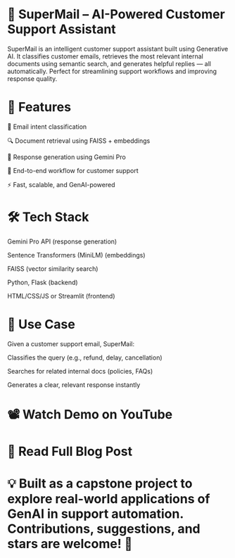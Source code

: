 # 📨 SuperMail – AI-Powered Customer Support Assistant
SuperMail is an intelligent customer support assistant built using Generative AI. It classifies customer emails, retrieves the most relevant internal documents using semantic search, and generates helpful replies — all automatically. Perfect for streamlining support workflows and improving response quality.

# 🚀 Features
💬 Email intent classification

🔍 Document retrieval using FAISS + embeddings

🧠 Response generation using Gemini Pro

🧾 End-to-end workflow for customer support

⚡️ Fast, scalable, and GenAI-powered

# 🛠 Tech Stack
Gemini Pro API (response generation)

Sentence Transformers (MiniLM) (embeddings)

FAISS (vector similarity search)

Python, Flask (backend)

HTML/CSS/JS or Streamlit (frontend)

# 📂 Use Case
Given a customer support email, SuperMail:

Classifies the query (e.g., refund, delay, cancellation)

Searches for related internal docs (policies, FAQs)

Generates a clear, relevant response instantly

# 📽️ Watch Demo on YouTube 
# 📄 Read Full Blog Post
# 💡 Built as a capstone project to explore real-world applications of GenAI in support automation. Contributions, suggestions, and stars are welcome! 🌟
